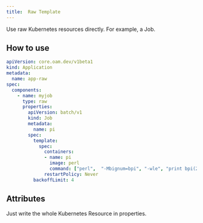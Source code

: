 ```yaml
---
title:  Raw Template
---
```


Use raw Kubernetes resources directly. For example, a Job.

## How to use

```yaml
apiVersion: core.oam.dev/v1beta1
kind: Application
metadata:
  name: app-raw
spec:
  components:
    - name: myjob
      type: raw
      properties:
        apiVersion: batch/v1
        kind: Job
        metadata:
          name: pi
        spec:
          template:
            spec:
              containers:
              - name: pi
                image: perl
                command: ["perl",  "-Mbignum=bpi", "-wle", "print bpi(2000)"]
              restartPolicy: Never
          backoffLimit: 4
```

## Attributes

Just write the whole Kubernetes Resource in properties.